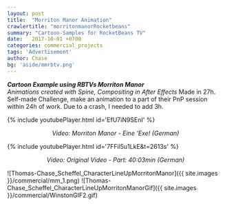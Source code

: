 ```yaml
---
layout: post
title:  "Morriton Manor Animation"
crawlertitle: "morritonmanorRocketbeans"
summary: "Cartoon-Samples for RocketBeans TV"
date:   2017-10-01 +0700
categories: commercial_projects
tags: 'Advertisement'
author: Chase
bg: 'aside/mmrbtv.png'
---
```

*__Cartoon Example using RBTVs Morriton Manor__ <br>
Animations created with Spine, Compositing in After Effects*
Made in 27h. Self-made Challenge, make an animation to a part of their PnP session within 24h of work. Due to a crash, I needed to add 3h.

{% include youtubePlayer.html id='EfU7iN9SEnI' %}
<p align="center"><i> Video: Morriton Manor - Eine 'Exe! (German) </i></p> 

{% include youtubePlayer.html id='7FFil5u1LkE&t=2613s' %}
<p align="center"><i> Video: Original Video - Part: 40:03min (German) </i></p> 


![Thomas-Chase_Scheffel_CharacterLineUpMorritonManor]({{ site.images }}/commercial/mm_1.png)
![Thomas-Chase_Scheffel_CharacterLineUpMorritonManorGif]({{ site.images }}/commercial/WinstonGIF2.gif)
